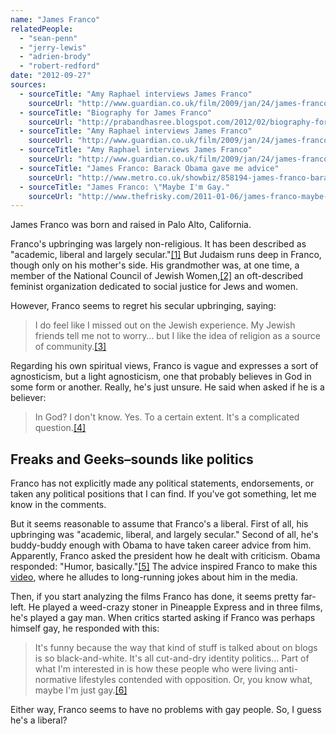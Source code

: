 ```yaml
---
name: "James Franco"
relatedPeople:
  - "sean-penn"
  - "jerry-lewis"
  - "adrien-brody"
  - "robert-redford"
date: "2012-09-27"
sources:
  - sourceTitle: "Amy Raphael interviews James Franco"
    sourceUrl: "http://www.guardian.co.uk/film/2009/jan/24/james-franco-interview-milk"
  - sourceTitle: "Biography for James Franco"
    sourceUrl: "http://prabandhasree.blogspot.com/2012/02/biography-for-james-franco.html"
  - sourceTitle: "Amy Raphael interviews James Franco"
    sourceUrl: "http://www.guardian.co.uk/film/2009/jan/24/james-franco-interview-milk"
  - sourceTitle: "Amy Raphael interviews James Franco"
    sourceUrl: "http://www.guardian.co.uk/film/2009/jan/24/james-franco-interview-milk"
  - sourceTitle: "James Franco: Barack Obama gave me advice"
    sourceUrl: "http://www.metro.co.uk/showbiz/858194-james-franco-barack-obama-gave-me-advice"
  - sourceTitle: "James Franco: \"Maybe I'm Gay."
    sourceUrl: "http://www.thefrisky.com/2011-01-06/james-franco-maybe-im-gay/"
---
```


James Franco was born and raised in Palo Alto, California.

Franco's upbringing was largely non-religious. It has been described as "academic, liberal and largely secular."<a class="source-citation" href="http://www.guardian.co.uk/film/2009/jan/24/james-franco-interview-milk" title="Amy Raphael interviews James Franco">[1]</a> But Judaism runs deep in Franco, though only on his mother's side. His grandmother was, at one time, a member of the National Council of Jewish Women,<a class="source-citation" href="http://prabandhasree.blogspot.com/2012/02/biography-for-james-franco.html" title="Biography for James Franco">[2]</a> an oft-described feminist organization dedicated to social justice for Jews and women.

However, Franco seems to regret his secular upbringing, saying:

>I do feel like I missed out on the Jewish experience. My Jewish friends tell me not to worry… but I like the idea of religion as a source of community.<a class="source-citation" href="http://www.guardian.co.uk/film/2009/jan/24/james-franco-interview-milk" title="Amy Raphael interviews James Franco">[3]</a>

Regarding his own spiritual views, Franco is vague and expresses a sort of agnosticism, but a light agnosticism, one that probably believes in God in some form or another. Really, he's just unsure. He said when asked if he is a believer:

>In God? I don't know. Yes. To a certain extent. It's a complicated question.<a class="source-citation" href="http://www.guardian.co.uk/film/2009/jan/24/james-franco-interview-milk" title="Amy Raphael interviews James Franco">[4]</a>

## 

## Freaks and Geeks–sounds like politics

Franco has not explicitly made any political statements, endorsements, or taken any political positions that I can find. If you've got something, let me know in the comments.

But it seems reasonable to assume that Franco's a liberal. First of all, his upbringing was "academic, liberal, and largely secular." Second of all, he's buddy-buddy enough with Obama to have taken career advice from him. Apparently, Franco asked the president how he dealt with criticism. Obama responded: "Humor, basically."<a class="source-citation" href="http://www.metro.co.uk/showbiz/858194-james-franco-barack-obama-gave-me-advice" title="James Franco: Barack Obama gave me advice">[5]</a> The advice inspired Franco to make this [video](http://www.funnyordie.com/videos/ab25302c8e/james-franco-s-rejected-ucla-commencement-speech), where he alludes to long-running jokes about him in the media.

Then, if you start analyzing the films Franco has done, it seems pretty far-left. He played a weed-crazy stoner in Pineapple Express and in three films, he's played a gay man. When critics started asking if Franco was perhaps himself gay, he responded with this:

>It's funny because the way that kind of stuff is talked about on blogs is so black-and-white. It's all cut-and-dry identity politics… Part of what I'm interested in is how these people who were living anti-normative lifestyles contended with opposition. Or, you know what, maybe I'm just gay.<a class="source-citation" href="http://www.thefrisky.com/2011-01-06/james-franco-maybe-im-gay/" title="James Franco: &quot;Maybe I&apos;m Gay.">[6]</a>

Either way, Franco seems to have no problems with gay people. So, I guess he's a liberal?